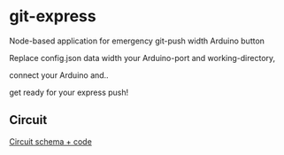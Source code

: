 git-express
===========

Node-based application for emergency git-push width Arduino button

Replace config.json data width your Arduino-port and working-directory,

connect your Arduino and.. 

get ready for your express push!

## Circuit
[Circuit schema + code](http://123d.circuits.io/circuits/479136-the-unnamed-circuit)